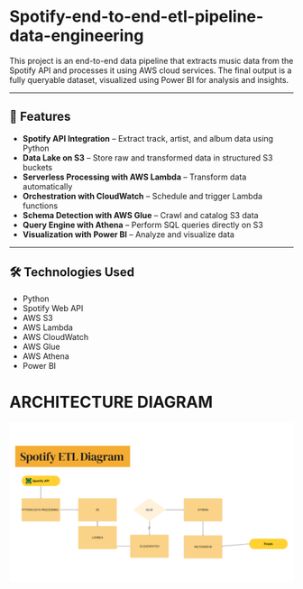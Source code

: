 # Spotify-end-to-end-etl-pipeline-data-engineering

This project is an end-to-end data pipeline that extracts music data from the Spotify API and processes it using AWS cloud services. The final output is a fully queryable dataset, visualized using Power BI for analysis and insights.

---

## 🚀 Features

- **Spotify API Integration** – Extract track, artist, and album data using Python
- **Data Lake on S3** – Store raw and transformed data in structured S3 buckets
- **Serverless Processing with AWS Lambda** – Transform data automatically
- **Orchestration with CloudWatch** – Schedule and trigger Lambda functions
- **Schema Detection with AWS Glue** – Crawl and catalog S3 data
- **Query Engine with Athena** – Perform SQL queries directly on S3
- **Visualization with Power BI** – Analyze and visualize data

---

## 🛠️ Technologies Used

- Python
- Spotify Web API
- AWS S3
- AWS Lambda
- AWS CloudWatch
- AWS Glue
- AWS Athena
- Power BI


# ARCHITECTURE DIAGRAM 

![ETL ARCHITECTURE](ETL_ARCHITECTURE.png)
